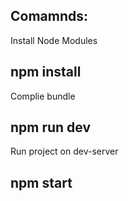 Comamnds:
---------------------------
Install Node Modules

npm install
---------------------------
Complie bundle

npm run dev
---------------------------
Run project on dev-server

npm start
---------------------------

